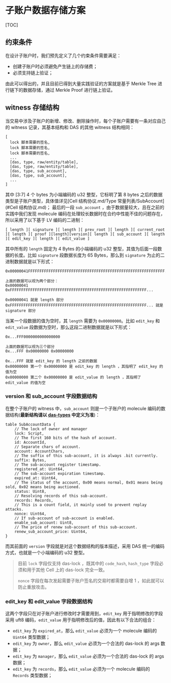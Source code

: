 # 子账户数据存储方案

[TOC]

## 约束条件

在设计子账户时，我们预先定义了几个约束条件需要满足：

- 创建子账户时必须避免产生链上的存储费；
- 必须支持链上验证；

由此可以得出的，并且目前已得到大量实践验证的方案就是基于 Merkle Tree 进行链下的数据存储，通过 Merkle Proof 进行链上验证。


## witness 存储结构

当交易中涉及子账户的新增、修改、删除操作时，每个子账户需要有一条对应自己的 witness 记录，其基本结构和 DAS 的其他 witness 结构相同：

```
[
  lock 脚本需要的签名,
  lock 脚本需要的签名,
  lock 脚本需要的签名,
  ...
  [das, type, raw/entity/table],
  [das, type, raw/entity/table],
  [das, type, sub_account],
  [das, type, sub_account],
  ...
]
```

其中 [3:7] 4 个 bytes 为小端编码的 u32 整型，它标明了第 8 bytes 之后的数据类型是子账户类型，具体值详见[Cell 结构协议.md/Type 常量列表/SubAccount](#Cell 结构协议.md)；
最后的一段 `sub_account` ，由于数据量较大，且在之前的实践中我们发现 molecule 编码在处理较长数据时在合约中性能不佳的问题存在，所以采用了以下基于 LV 编码的二进制：

```
[ length ][ signature ][ length ][ prev_root ][ length ][ current_root ][ length ][ proof ][length][version][ length ][ sub_account ][ length ][ edit_key ][ length ][ edit_value ]
```

其中所有的 `length` 固定为 4 Bytes 的小端编码的 u32 整型，其值为后面一段数据的长度。比如 `signature` 段数据长度为 65 Bytes，那么到 `signature` 
为止的二进制数据就是以下形式：

```
0x00000041FFFFFFFFFFFFFFFFFFFFFFFFFFFFFFFFFFFFFFFFFFFFFFFFFFFFFFFFFFFF...

上面的数据可以视为两个部分：
0x00000041 0xFFFFFFFFFFFFFFFFFFFFFFFFFFFFFFFFFFFFFFFFFFFFFFFFFFFFFFFFFFFF...

0x00000041 就是 length 部分
0xFFFFFFFFFFFFFFFFFFFFFFFFFFFFFFFFFFFFFFFFFFFFFFFFFFFFFFFFFFFF... 就是 signature 部分
```

当某一个段数据的值为空时，其 `length` 需要为 `0x00000000`。比如 `edit_key` 和 `edit_value` 段数据为空时，那么这段二进制数据就是以下形式：

```
0x...FFF0000000000000000

上面的数据可以视为三个部分
0x...FFF 0x00000000 0x00000000

0x...FFF 就是 edit_key 的 length 之前的数据
0x00000000 第一个 0x00000000 是 edit_key 的 length ，其指明了 edit_key 的值为空
0x00000000 第二个 0x00000000 是 edit_value 的 length ，其指明了 edit_value 的值为空
```

### version 和 sub_account 字段数据结构

在整个子账户的 witness 中，`sub_account` 则是一个子账户的 molecule 编码的数据结构(**最新结构请以 [das-types](https://github.com/DeAccountSystems/das-types) 中定义为准**)：

```
table SubAccountData {
    // The lock of owner and manager
    lock: Script,
    // The first 160 bits of the hash of account.
    id: AccountId,
    // Separate chars of account.
    account: AccountChars,
    // The suffix of this sub-account, it is always .bit currently.
    suffix: Bytes,
    // The sub-account register timestamp.
    registered_at: Uint64,
    // The sub-account expiration timestamp.
    expired_at: Uint64,
    // The status of the account, 0x00 means normal, 0x01 means being sold, 0x02 means being auctioned.
    status: Uint8,
    // Resolving records of this sub-account.
    records: Records,
    // This is a count field, it mainly used to prevent replay attacks.
    nonce: Uint64,
    // If sub-account of sub-account is enabled.
    enable_sub_account: Uint8,
    // The price of renew sub-account of this sub-account.
    renew_sub_account_price: Uint64,
}
```

而其前面的 `version` 字段就是对这个数据结构的版本描述，采用 DAS 统一的编码方式，也就是一个小端编码的 u32 整型。

> 目前 `lock` 字段仅支持 das-lock ，既其中的 `code_hash`, `hash_type` 字段必须和用于其他 Cell 上的 das-lock 完全一致。
> 
> `nonce` 字段在每次发起需要子账户签名的交易时都需要自增 1 ，如此就可以防止重放攻击。

### edit_key 和 edit_value 字段数据结构

这两个字段只在对子账户进行修改时才需要用到，`edit_key` 用于指明修改的字段采用 uft8 编码，`edit_value` 用于指明修改后的值，因此有以下合法的组合：

- `edit_key` 为 `expired_at`，那么 `edit_value` 必须为一个 molecule 编码的 `Uint64` 类型数据；
- `edit_key` 为 `owner`，那么 `edit_value` 必须为一个合法的 das-lock 的 args 数据； 
- `edit_key` 为 `manager`，那么 `edit_value` 必须为一个合法的 das-lock 的 args 数据； 
- `edit_key` 为 `records`，那么 `edit_value` 必须为一个 molecule 编码的 `Records` 类型数据； 
